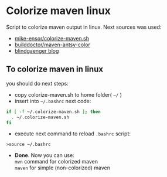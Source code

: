 Colorize maven linux
==============

Script to colorize maven output in linux.
Next sources was used: 
* <a href="http://gist.github.com/mike-ensor/1881211">mike-ensor/colorize-maven.sh</a>
* <a href="http://github.com/builddoctor/maven-antsy-color">builddoctor/maven-antsy-color</a>
* <a href="http://blog.blindgaenger.net/colorize_maven_output.html">blindgaenger blog</a>

To colorize maven in linux
----------------------------------------------------
 you should do next steps:
* copy colorize-maven.sh to home folder( ```~/``` )
* insert into ```~/.bashrc``` next code:
```bash
if [ -f ~/.colorize-maven.sh ]; then
  . ~/.colorize-maven.sh
fi
```
* execute next command to reload ```.bashrc``` script:
```console
>source ~/.bashrc
```
* **Done**.
Now you can use:<br>
```mvn``` command for colorized maven<br>
```maven``` for simple (non-colorized) maven
